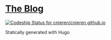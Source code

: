 # [The Blog](http://chadnierenhausen.com)

[ ![Codeship Status for cnieren/cnieren.github.io](https://codeship.com/projects/830e9c80-b1b4-0133-1da7-66cd7c0bebc3/status?branch=hugo)](https://codeship.com/projects/133148)

Statically generated with Hugo
